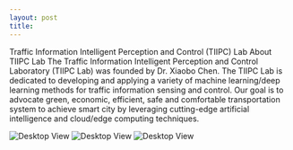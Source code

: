 ```yaml
---
layout: post
title:   
---
```


Traffic Information Intelligent Perception and Control (TIIPC) Lab
About TIIPC Lab
The Traffic Information Intelligent Perception and Control Laboratory (TIIPC Lab) was founded by Dr. Xiaobo Chen. The TIIPC Lab is dedicated to developing and applying a variety of machine learning/deep learning methods for traffic information sensing and control. Our goal is to advocate green, economic, efficient, safe and comfortable transportation system to achieve smart city by leveraging cutting-edge artificial intelligence and cloud/edge computing techniques.

![Desktop View](/images/img/img1.png)
![Desktop View](/images/img/img2.png)
![Desktop View](/images/img/img3.png)